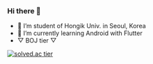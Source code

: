 ### Hi there 👋
- 🔭 I’m student of Hongik Univ. in Seoul, Korea
- 🌱 I’m currently learning Android with Flutter
- ▽  BOJ tier  ▽ 

[![solved.ac tier](http://mazassumnida.wtf/api/generate_badge?boj=kckc0608)](https://solved.ac/kckc0608)
